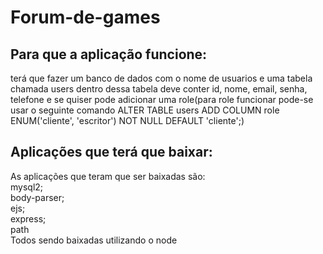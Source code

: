 # Forum-de-games

<h2>Para que a aplicação funcione:</h2> 

terá que fazer um banco de dados com o nome de usuarios e uma tabela chamada users dentro dessa tabela deve conter id, nome, email, senha, telefone e se quiser pode adicionar uma role(para role funcionar pode-se usar o seguinte comando ALTER TABLE users ADD COLUMN role ENUM('cliente', 'escritor') NOT NULL DEFAULT 'cliente';)


<h2>Aplicações que terá que baixar:</h2>

As aplicações que teram que ser baixadas são:
<br>
mysql2;
<br>
body-parser;
<br>
ejs;
<br>
express;
<br>
path
<br>
Todos sendo baixadas utilizando o node
